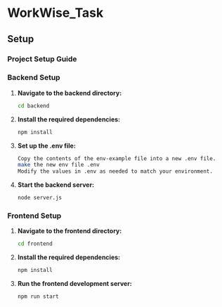# WorkWise_Task

## Setup 

### Project Setup Guide

### Backend Setup

1. **Navigate to the backend directory:**
   ```bash
   cd backend
2. **Install the required dependencies:**
   ```bash
   npm install

3. **Set up the .env file:**
   ```bash
   Copy the contents of the env-example file into a new .env file.
   make the new env file .env
   Modify the values in .env as needed to match your environment.

4. **Start the backend server:**

   ```bash
   node server.js

### Frontend Setup
1. **Navigate to the frontend directory:**
   ```bash
   cd frontend
2. **Install the required dependencies:**
   ```bash
   npm install
   
3. **Run the frontend development server:**
   ```bash
   npm run start
